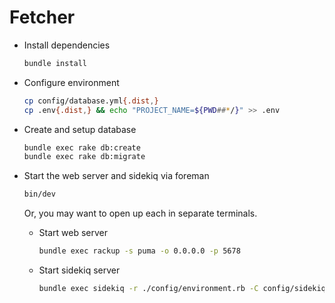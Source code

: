 # Fetcher

*   Install dependencies

    ```sh
    bundle install
    ```

*   Configure environment

    ```sh
    cp config/database.yml{.dist,}
    cp .env{.dist,} && echo "PROJECT_NAME=${PWD##*/}" >> .env
    ```

*   Create and setup database

    ```sh
    bundle exec rake db:create
    bundle exec rake db:migrate
    ```

*   Start the web server and sidekiq via foreman

    ```sh
    bin/dev
    ```

    Or, you may want to open up each in separate terminals.

    *   Start web server

        ```sh
        bundle exec rackup -s puma -o 0.0.0.0 -p 5678
        ```

    *   Start sidekiq server

        ```sh
        bundle exec sidekiq -r ./config/environment.rb -C config/sidekiq.yml
        ```

